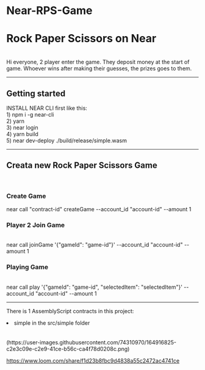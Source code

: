 # Near-RPS-Game
<h1>Rock Paper Scissors on Near </h1> </br>
Hi everyone,
2 player enter the game. They deposit money at the start of game. Whoever wins after making their guesses, the prizes goes to them.
</br>
<hr>
<h2>Getting started</h2>
INSTALL NEAR CLI first like this: </br>
1) npm i -g near-cli </br>
2) yarn </br>
3) near login </br>
4) yarn build </br>
5) near dev-deploy ./build/release/simple.wasm </br>
<hr>

<h2>Creata new Rock Paper Scissors Game </h2>
</br>
<h3> Create Game </h3>
near call "contract-id" createGame --account_id "account-id" --amount 1
  </br>
<h3>Player 2 Join Game </h3> </br>
near call <contract-id> joinGame '{"gameId": "game-id"}' --account_id "account-id" --amount 1
  </br>
<h3>Playing Game  </h3> </br>
near call <contract-id> play '{"gameId": "game-id", "selectedItem": "selectedItem"}' --account_id "account-id" --amount 1
  <hr>
  
  There is 1 AssemblyScript contracts in this project:

  <li>simple in the src/simple folder</li>
  </br>
  </br>
(https://user-images.githubusercontent.com/74310970/164916825-c2e3c09e-c2e9-41ce-b56c-ca4f78d0208c.png)

</br>
  
  https://www.loom.com/share/f1d23b8fbc9d4838a55c2472ac4741ce



